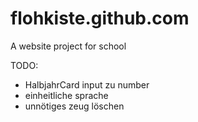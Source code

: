 # flohkiste.github.com

A website project for school

TODO:

- HalbjahrCard input zu number
- einheitliche sprache
- unnötiges zeug löschen
